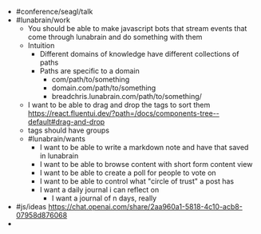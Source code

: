 - #conference/seagl/talk
- #lunabrain/work
	- You should be able to make javascript bots that stream events that come through lunabrain and do something with them
	- Intuition
		- Different domains of knowledge have different collections of paths
		- Paths are specific to a domain
			- com/path/to/something
			- domain.com/path/to/something
			- breadchris.lunabrain.com/path/to/something/<uuid>
	- I want to be able to drag and drop the tags to sort them https://react.fluentui.dev/?path=/docs/components-tree--default#drag-and-drop
	- tags should have groups
	- #lunabrain/wants
		- I want to be able to write a markdown note and have that saved in lunabrain
		- I want to be able to browse content with short form content view
		- I want to be able to create a poll for people to vote on
		- I want to be able to control what "circle of trust" a post has
		- I want a daily journal i can reflect on
			- I want a journal of n days, really
- #js/ideas https://chat.openai.com/share/2aa960a1-5818-4c10-acb8-07958d876068
-